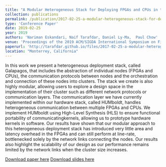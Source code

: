 ```yaml
---
title: "A Modular Heterogeneous Stack for Deploying FPGAs and CPUs in the Data Center"
collection: publications
permalink: /publication/2017-02-25-a-modular-heterogeneous-stack-for-deploying-fpgas-and-cpus-in-the-data-center
type: 'Conference Paper'
date: 2019-02-25
year: 2019
authors: 'Nariman Eskandari, Naif Tarafdar, Daniel Ly-Ma,  Paul Chow'
venue: 'Proceedings of the 2019 ACM/SIGDA International Symposium on Field-Programmable Gate Arrays'
paperurl: 'http://tarafdar.github.io/files/2017-02-25-a-modular-heterogenous-stack-for-deploying-fpgas-and-cpus-in-the-data-center.pdf'
location: "Monterrey, California"
---
```



In this work we present a heterogeneous deployment stack, called Galapagos, that includes the abstraction of individual nodes (FPGAs and CPUs), the communication protocols between nodes and the orchestration and connection of these nodes into clusters. 
The stack we create is also highly modular, allowing users to explore a design space in the implementation of their cluster such as different network protocols or communication layers. 
The communication layer we have currently implemented within our hardware stack, called HUMboldt, handles heterogeneous communication between multiple FPGAs and CPUs. 
We implement HUMboldt using High-Level Synthesis (HLS) to ensure functional portability of communicatingkernels, allowing us to prototype hardware kernels in software.
Our results have shown that our modular approach to this heterogeneous deployment stack has introduced very little area and latency overhead in the FPGAs and can still perform at line-rate, bottlenecked solely by the network links connecting the nodes. 
Our results also highlight the scalability of our design as our performance remains limited by the network links when the cluster size increases.




[Download paper here](http://tarafdar.github.io/files/2017-02-25-a-modular-heterogenous-stack-for-deploying-fpgas-and-cpus-in-the-data-center.pdf)
[Download slides here](http://tarafdar.github.io/files/2017-02-25-a-modular-heterogenous-stack-for-deploying-fpgas-and-cpus-in-the-data-center.pptx)

